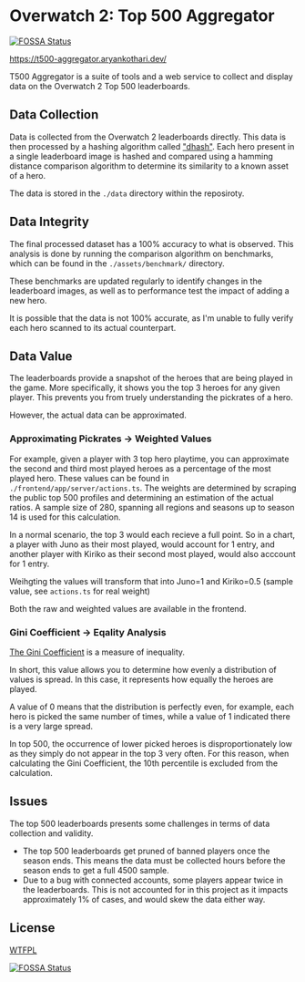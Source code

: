 # Overwatch 2: Top 500 Aggregator
[![FOSSA Status](https://app.fossa.com/api/projects/git%2Bgithub.com%2Fthearyadev%2Ftop500-aggregator.svg?type=shield)](https://app.fossa.com/projects/git%2Bgithub.com%2Fthearyadev%2Ftop500-aggregator?ref=badge_shield)

https://t500-aggregator.aryankothari.dev/

T500 Aggregator is a suite of tools and a web service to collect and display data on the Overwatch 2 Top 500 leaderboards. 

## Data Collection
Data is collected from the Overwatch 2 leaderboards directly. This data is then processed by a hashing algorithm called ["dhash"](https://en.wikipedia.org/wiki/Locality-sensitive_hashing). Each hero present in a single leaderboard image is hashed and compared using a hamming distance comparison algorithm to determine its similarity to a known asset of a hero. 

The data is stored in the `./data` directory within the reposiroty.

## Data Integrity

The final processed dataset has a 100% accuracy to what is observed. This analysis is done by running the comparison algorithm on benchmarks, which can be found in the `./assets/benchmark/` directory. 

These benchmarks are updated regularly to identify changes in the leaderboard images, as well as to performance test the impact of adding a new hero. 

It is possible that the data is not 100% accurate, as I'm unable to fully verify each hero scanned to its actual counterpart. 

## Data Value

The leaderboards provide a snapshot of the heroes that are being played in the game. More specifically, it shows you the top 3 heroes for any given player. This prevents you from truely understanding the pickrates of a hero. 

However, the actual data can be approximated. 

### Approximating Pickrates -> Weighted Values
For example, given a player with 3 top hero playtime, you can approximate the second and third most played heroes as a percentage of the most played hero. These values can be found in `./frontend/app/server/actions.ts`. The weights are determined by scraping the public top 500 profiles and determining an estimation of the actual ratios. A sample size of 280, spanning all regions and seasons up to season 14 is used for this calculation. 

In a normal scenario, the top 3 would each recieve a full point. So in a chart, a player with Juno as their most played, would account for 1 entry, and another player with Kiriko as their second most played, would also acccount for 1 entry. 

Weihgting the values will transform that into Juno=1 and Kiriko=0.5 (sample value, see `actions.ts` for real weight)

Both the raw and weighted values are available in the frontend.

### Gini Coefficient -> Eqality Analysis

[The Gini Coefficient](https://en.wikipedia.org/wiki/Gini_coefficient) is a measure of inequality.

In short, this value allows you to determine how evenly a distribution of values is spread. In this case, it represents how equally the heroes are played. 

A value of 0 means that the distribution is perfectly even, for example, each hero is picked the same number of times, while a value of 1 indicated there is a very large spread.

In top 500, the occurrence of lower picked heroes is disproportionately low as they simply do not appear in the top 3 very often. For this reason, when calculating the Gini Coefficient, the 10th percentile is excluded from the calculation.


## Issues

The top 500 leaderboards presents some challenges in terms of data collection and validity.

- The top 500 leaderboards get pruned of banned players once the season ends. This means the data must be collected hours before the season ends to get a full 4500 sample.
- Due to a bug with connected accounts, some players appear twice in the leaderboards. This is not accounted for in this project as it impacts approximately 1% of cases, and would skew the data either way.


## License
[WTFPL](/LICENSE)


[![FOSSA Status](https://app.fossa.com/api/projects/git%2Bgithub.com%2Fthearyadev%2Ftop500-aggregator.svg?type=large)](https://app.fossa.com/projects/git%2Bgithub.com%2Fthearyadev%2Ftop500-aggregator?ref=badge_large)

